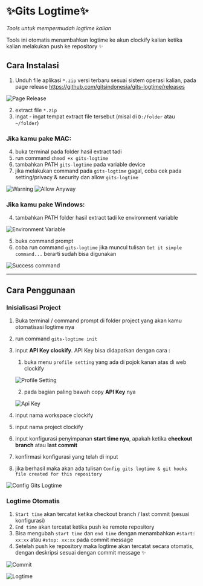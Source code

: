 # ✨Gits Logtime✨
_Tools untuk mempermudah logtime kalian_

Tools ini otomatis menambahkan logtime ke akun clockify kalian ketika kalian melakukan push ke repository ✨

## Cara Instalasi
1. Unduh file aplikasi `*.zip` versi terbaru sesuai sistem operasi kalian, pada page release https://github.com/gitsindonesia/gits-logtime/releases 

![Page Release](/doc/release.png)

2. extract file `*.zip`
3. ingat - ingat tempat extract file tersebut (misal di `D:/folder` atau `~/folder`)

### Jika kamu pake MAC:
4. buka terminal pada folder hasil extract tadi
5. run command `chmod +x gits-logtime`
6. tambahkan PATH `gits-logtime` pada variable device
7. jika melakukan command pada `gits-logtime` gagal, coba cek pada setting/privacy & security dan allow `gits-logtime`

![Warning](/doc/mac1.png) ![Allow Anyway](/doc/mac2.png)

### Jika kamu pake Windows:
4. tambahkan PATH folder hasil extract tadi ke environment variable

![Environment Variable](/doc/env.png)

5. buka command prompt
6. coba run command `gits-logtime` jika muncul tulisan `Get it simple command...` berarti sudah bisa digunakan

![Success command](/doc/cmd.png)

---
## Cara Penggunaan
### Inisialisasi Project
1. Buka terminal / command prompt di folder project yang akan kamu otomatisasi logtime nya
2. run command `gits-logtime init`
3. input **API Key clockify**. API Key bisa didapatkan dengan cara :
    1. buka menu `profile setting` yang ada di pojok kanan atas di web clockify

    ![Profile Setting](/doc/profile-setting.png)
    
    2. pada bagian paling bawah copy **API Key** nya

    ![Api Key](/doc/api-key-clockify.png)
4. input nama workspace clockify
5. input nama project clockify
6. input konfigurasi penyimpanan **start time nya**, apakah ketika **checkout branch** atau **last commit**
7. konfirmasi konfigurasi yang telah di input
8. jika berhasil maka akan ada tulisan `Config gits logtime & git hooks file created for this repository`

![Config Gits Logtime](/doc/all-config.png)

### Logtime Otomatis
1. `Start time` akan tercatat ketika checkout branch / last commit (sesuai konfigurasi)
2. `End time` akan tercatat ketika push ke remote repository
3. Bisa mengubah `start time` dan `end time` dengan menambahkan `#start: xx:xx` atau `#stop: xx:xx` pada commit message
4. Setelah push ke repository maka logtime akan tercatat secara otomatis, dengan deskripsi sesuai dengan commit message ✨

![Commit](/doc/commit.png)

![Logtime](/doc/logtime.png)